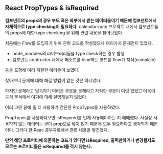 ## React PropTypes & isRequired

**컴포넌트의 props의 경우 부모 혹은 외부에서 받는 데이터들이기 때문에 컴포넌트에서 자체적으로 type checking이 필요하다.**
calendar-note 프로젝트 내에서 컴포넌트들의 props에 대한 type checking 을 위해 관련 내용을 찾아보았다.


처음에는 Flow를 도입하기 위해 관련 코드를 작성했으나 여러가지 문제점이 있었다.

- node_modules의 라이브러리들을 type check하는 경우 발생
- 컴포넌트 contructor 내에서 메소드를 bind하는 코드를 flow가 지적(complain)

등을 포함해 여러 자잘한 에러들이 보였다.


찾아보니 문제에 대해 해결 방법이 없는 것은 아니었다.

하지만 문제라고 납득하기 어려운 부분을 문제라고 지적한 부분이 여럿 있었고 더욱이 공식 문서에서 여기에 대해 설명해놓지 않았다.

여러 고민 끝에 좀 더 사용하기 간단한 PropTypes를 사용하였다.



PropTypes를 사용하다보면 isRequired를 언제 사용해야하는 지 애매했다.
사실상 사용하지 않는 데이터는 굳이 prop으로 넣지 않기 때문에 모두 필요하다고 생각되기 때문이다. 
그러다 한 Reac 공부자료에서 관련 내용을 발견했다.

**만약 해당 프로퍼티에 의존하는 코드가 있다면 isRequired, 출력만하거나 변경될지도 모르는 프로퍼티들은 isRequired를 적지 않는다.**


